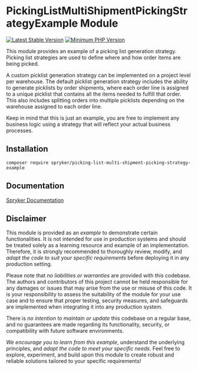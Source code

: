 # PickingListMultiShipmentPickingStrategyExample Module
[![Latest Stable Version](https://poser.pugx.org/spryker/picking-list-multi-shipment-picking-strategy-example/v/stable.svg)](https://packagist.org/packages/spryker/picking-list-multi-shipment-picking-strategy-example)
[![Minimum PHP Version](https://img.shields.io/badge/php-%3E%3D%208.3-8892BF.svg)](https://php.net/)

This module provides an example of a picking list generation strategy. Picking list strategies are used to define where and how order items are being picked.

A custom picklist generation strategy can be implemented on a project level per warehouse. The default picklist generation strategy includes the ability to generate picklists by order shipments, where each order line is assigned to a unique picklist that contains all the items needed to fulfill that order. This also includes splitting orders into multiple picklists depending on the warehouse assigned to each order line.

Keep in mind that this is just an example, you are free to implement any business logic using a strategy that will reflect your actual business processes.

## Installation

```
composer require spryker/picking-list-multi-shipment-picking-strategy-example
```

## Documentation

[Spryker Documentation](https://docs.spryker.com)

## Disclaimer

This module is provided as an *example* to demonstrate certain functionalities. It is not intended for use in production systems and should be treated solely as a learning resource and example of an implementation. Therefore, it is strongly recommended to thoroughly review, modify, and *adapt the code to suit your specific requirements* before deploying it in any production setting.

Please note that *no liabilities or warranties* are provided with this codebase. The authors and contributors of this project cannot be held responsible for any damages or issues that may arise from the use or misuse of this code. It is your responsibility to assess the suitability of the module for your use case and to ensure that proper testing, security measures, and safeguards are implemented when integrating it into any production system.

There is *no intention to maintain or update* this codebase on a regular base, and no guarantees are made regarding its functionality, security, or compatibility with future software environments.

*We encourage you to learn from this example*, understand the underlying principles, and *adapt the code to meet your specific needs*. Feel free to explore, experiment, and build upon this module to create robust and reliable solutions tailored to your specific requirements!
